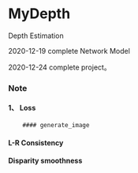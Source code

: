 # MyDepth
Depth Estimation

2020-12-19  complete Network  Model

2020-12-24   complete project。



### Note

#### 1、 Loss

		#### generate_image



#### L-R Consistency



#### Disparity smoothness





